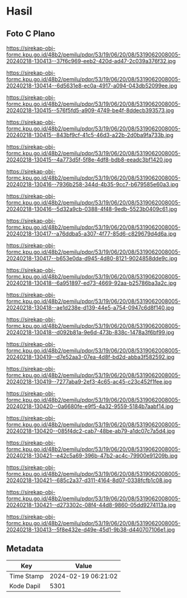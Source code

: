 # Hasil

## Foto C Plano

https://sirekap-obj-formc.kpu.go.id/48b2/pemilu/pdpr/53/19/06/20/08/5319062008005-20240218-130413--37f6c969-eeb2-420d-ad47-2c039a376f32.jpg

https://sirekap-obj-formc.kpu.go.id/48b2/pemilu/pdpr/53/19/06/20/08/5319062008005-20240218-130414--6d5631e8-ec0a-4917-a094-043db52099ee.jpg

https://sirekap-obj-formc.kpu.go.id/48b2/pemilu/pdpr/53/19/06/20/08/5319062008005-20240218-130415--576f5fd5-a909-4749-be4f-8ddecb393573.jpg

https://sirekap-obj-formc.kpu.go.id/48b2/pemilu/pdpr/53/19/06/20/08/5319062008005-20240218-130415--843bf9cf-41c5-46d3-a22b-2d0ba9fa733b.jpg

https://sirekap-obj-formc.kpu.go.id/48b2/pemilu/pdpr/53/19/06/20/08/5319062008005-20240218-130415--4a773d5f-5f8e-4df8-bdb8-eeadc3bf1420.jpg

https://sirekap-obj-formc.kpu.go.id/48b2/pemilu/pdpr/53/19/06/20/08/5319062008005-20240218-130416--7936b258-344d-4b35-9cc7-b679585e60a3.jpg

https://sirekap-obj-formc.kpu.go.id/48b2/pemilu/pdpr/53/19/06/20/08/5319062008005-20240218-130416--5d32a9cb-0388-4f48-9edb-5523b0409c61.jpg

https://sirekap-obj-formc.kpu.go.id/48b2/pemilu/pdpr/53/19/06/20/08/5319062008005-20240218-130417--a76ddba5-a307-4f77-85d6-c829679d4d6a.jpg

https://sirekap-obj-formc.kpu.go.id/48b2/pemilu/pdpr/53/19/06/20/08/5319062008005-20240218-130417--b653e0da-d945-4d80-8121-9024858dde9c.jpg

https://sirekap-obj-formc.kpu.go.id/48b2/pemilu/pdpr/53/19/06/20/08/5319062008005-20240218-130418--6a951897-ed73-4669-92aa-b25786ba3a2c.jpg

https://sirekap-obj-formc.kpu.go.id/48b2/pemilu/pdpr/53/19/06/20/08/5319062008005-20240218-130418--ae1d238e-d139-44e5-a754-0947c6d8f140.jpg

https://sirekap-obj-formc.kpu.go.id/48b2/pemilu/pdpr/53/19/06/20/08/5319062008005-20240218-130418--d092b81a-9e6d-473b-838c-1478a3f6bf99.jpg

https://sirekap-obj-formc.kpu.go.id/48b2/pemilu/pdpr/53/19/06/20/08/5319062008005-20240218-130419--d7e52aa3-07ea-4d8f-bd2d-abba3f582592.jpg

https://sirekap-obj-formc.kpu.go.id/48b2/pemilu/pdpr/53/19/06/20/08/5319062008005-20240218-130419--7277aba9-2ef3-4c65-ac45-c23c452f1fee.jpg

https://sirekap-obj-formc.kpu.go.id/48b2/pemilu/pdpr/53/19/06/20/08/5319062008005-20240218-130420--0a6680fe-e9f5-4a32-9559-5184b7aabf14.jpg

https://sirekap-obj-formc.kpu.go.id/48b2/pemilu/pdpr/53/19/06/20/08/5319062008005-20240218-130420--085f4dc2-cab7-48be-ab79-a1dc07c7a5d4.jpg

https://sirekap-obj-formc.kpu.go.id/48b2/pemilu/pdpr/53/19/06/20/08/5319062008005-20240218-130421--e42c5a69-396b-47b2-ac4c-79900e91209b.jpg

https://sirekap-obj-formc.kpu.go.id/48b2/pemilu/pdpr/53/19/06/20/08/5319062008005-20240218-130421--685c2a37-d311-4164-8d07-0338fcfb1c08.jpg

https://sirekap-obj-formc.kpu.go.id/48b2/pemilu/pdpr/53/19/06/20/08/5319062008005-20240218-130421--d273302c-08f4-44d8-9860-05dd9274113a.jpg

https://sirekap-obj-formc.kpu.go.id/48b2/pemilu/pdpr/53/19/06/20/08/5319062008005-20240218-130413--5f8e432e-d49e-45d1-9b38-d440707106e1.jpg


## Metadata

| Key        | Value               |
| ---------- | ------------------- |
| Time Stamp | 2024-02-19 06:21:02 |
| Kode Dapil | 5301                |



